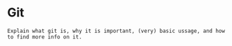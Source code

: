 Git
===


```{todo}
Explain what git is, why it is important, (very) basic ussage, and how to find more info on it.
```